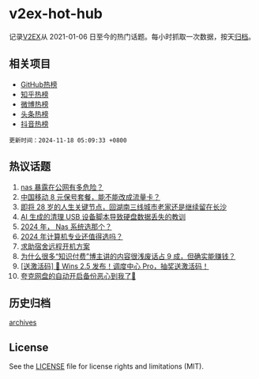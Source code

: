 # v2ex-hot-hub

 记录[V2EX](https://www.v2ex.com/)从 2021-01-06 日至今的热门话题。每小时抓取一次数据，按天[归档](archives)。
 
 ## 相关项目

- [GitHub热榜](https://github.com/lonnyzhang423/github-hot-hub)
- [知乎热榜](https://github.com/lonnyzhang423/zhihu-hot-hub)
- [微博热榜](https://github.com/lonnyzhang423/weibo-hot-hub)
- [头条热榜](https://github.com/lonnyzhang423/toutiao-hot-hub)
- [抖音热榜](https://github.com/lonnyzhang423/douyin-hot-hub)


 `更新时间：2024-11-18 05:09:33 +0800`

## 热议话题

1. [nas 暴露在公网有多危险？](https://www.v2ex.com/t/1090232)
1. [中国移动 8 元保号套餐，能不能改成流量卡？](https://www.v2ex.com/t/1090231)
1. [即将 28 岁的人生关键节点，回湖南三线城市老家还是继续留在长沙](https://www.v2ex.com/t/1090245)
1. [AI 生成的清理 USB 设备脚本导致硬盘数据丢失的教训](https://www.v2ex.com/t/1090230)
1. [2024 年， Nas 系统选那个？](https://www.v2ex.com/t/1090263)
1. [2024 年计算机专业还值得选吗？](https://www.v2ex.com/t/1090262)
1. [求助宿舍远程开机方案](https://www.v2ex.com/t/1090251)
1. [为什么很多“知识付费”博主讲的内容很浅废话占 9 成，但确实能赚钱？](https://www.v2ex.com/t/1090206)
1. [[送激活码] 🎉 Wins 2.5 发布！调度中心 Pro，抽奖送激活码！](https://www.v2ex.com/t/1090313)
1. [夸克网盘的自动开启备份恶心到我了🤢](https://www.v2ex.com/t/1090209)

## 历史归档

[archives](archives)

## License

See the [LICENSE](LICENSE) file for license rights and limitations (MIT).
